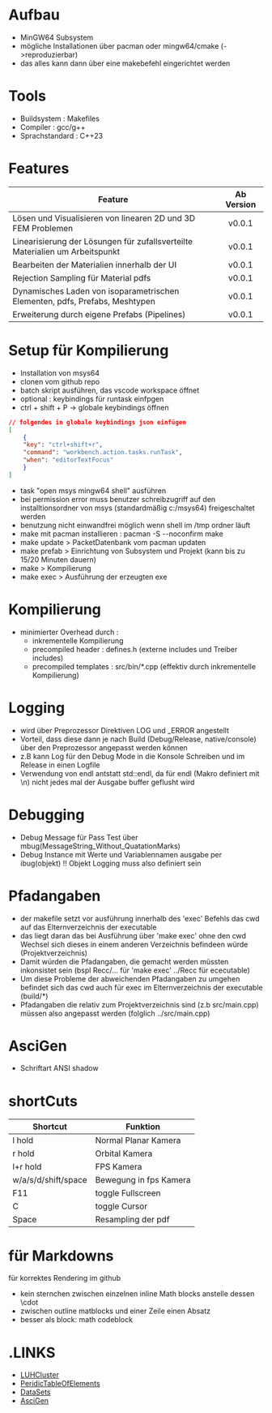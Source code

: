 # Aufbau
- MinGW64 Subsystem
- mögliche Installationen über pacman oder mingw64/cmake (->reproduzierbar)
- das alles kann dann über eine makebefehl eingerichtet werden

# Tools
- Buildsystem : Makefiles
- Compiler : gcc/g++
- Sprachstandard : C++23

# Features
| Feature                                                                           | Ab Version |
|-----------------------------------------------------------------------------------|:----------:|
| Lösen und Visualisieren von linearen 2D und 3D FEM Problemen                      |  v0.0.1    |
| Linearisierung der Lösungen für zufallsverteilte Materialien um Arbeitspunkt      |  v0.0.1    |
| Bearbeiten der Materialien innerhalb der UI                                       |  v0.0.1    |
| Rejection Sampling für Material pdfs                                              |  v0.0.1    |
| Dynamisches Laden von isoparametrischen Elementen, pdfs, Prefabs, Meshtypen       |  v0.0.1    |
| Erweiterung durch eigene Prefabs (Pipelines)                                      |  v0.0.1    |


# Setup für Kompilierung
- Installation von msys64
- clonen vom github repo
- batch skript ausführen, das vscode workspace öffnet
- optional : keybindings für runtask einfpgen
- ctrl + shift + P -> globale keybindings öffnen
```json
// folgendes in globale keybindings json einfügen
[
    {
    "key": "ctrl+shift+r",
    "command": "workbench.action.tasks.runTask",
    "when": "editorTextFocus"
    }
]
```
- task "open msys mingw64 shell" ausführen
- bei permission error muss benutzer schreibzugriff auf den installtionsordner von msys (standardmäßig c:/msys64) freigeschaltet werden
- benutzung nicht einwandfrei möglich wenn shell im /tmp ordner läuft
- make mit pacman installieren : pacman -S --noconfirm make
- make update > PacketDatenbank vom pacman updaten
- make prefab > Einrichtung von Subsystem und Projekt (kann bis zu 15/20 Minuten dauern)
- make > Kompilierung
- make exec > Ausführung der erzeugten exe

# Kompilierung
- minimierter Overhead durch :
    - inkrementelle Kompilierung
    - precompiled header : defines.h (externe includes und Treiber includes)
    - precompiled templates : src/bin/*.cpp (effektiv durch inkrementelle Kompilierung)

# Logging
- wird über Preprozessor Direktiven LOG und _ERROR angestellt
- Vorteil, dass diese dann je nach Build (Debug/Release, native/console) über den Preprozessor angepasst werden können
- z.B kann Log für den Debug Mode in die Konsole Schreiben und im Release in einen Logfile
- Verwendung von endl antstatt std::endl, da für endl (Makro definiert mit \n) nicht jedes mal der Ausgabe buffer geflusht wird 

# Debugging
- Debug Message für Pass Test über mbug(MessageString_Without_QuatationMarks)
- Debug Instance mit Werte und Variablennamen ausgabe per ibug(objekt) !! Objekt Logging muss also definiert sein 

# Pfadangaben
- der makefile setzt vor ausführung innerhalb des 'exec' Befehls das cwd auf das Elternverzeichnis der executable
- das liegt daran das bei Ausführung über 'make exec' ohne den cwd Wechsel sich dieses in einem anderen Verzeichnis befindeen würde (Projektverzeichnis)
- Damit würden die Pfadangaben, die gemacht werden müssten inkonsistet sein (bspl Recc/... für 'make exec' ../Recc für ececutable)
- Um diese Probleme der abweichenden Pfadangaben zu umgehen befindet sich das cwd auch für exec im Elternverzeichnis der executable (build/*)
- Pfadangaben die relativ zum Projektverzeichnis sind (z.b src/main.cpp) müssen also angepasst werden (folglich ../src/main.cpp)

# AsciGen
- Schriftart ANSI shadow

# shortCuts
| Shortcut              | Funktion                          |
|-----------------------|-----------------------------------|
| l hold                | Normal Planar Kamera              |
| r hold                | Orbital Kamera                    |
| l+r hold              | FPS Kamera                        |
| w/a/s/d/shift/space   | Bewegung in fps Kamera            |
| F11                   | toggle Fullscreen                 |
| C                     | toggle Cursor                     |
| Space                 | Resampling der pdf                |

# für Markdowns
für korrektes Rendering im github
- kein sternchen zwischen einzelnen inline Math blocks anstelle dessen \cdot
- zwischen outline matblocks und einer Zeile einen Absatz
- besser als block: math codeblock

# .LINKS
- [LUHCluster](https://login.cluster.uni-hannover.de/pun/sys/dashboard)
- [PeridicTableOfElements](https://www-users.cse.umn.edu/~arnold/femtable)
- [DataSets](https://people.sc.fsu.edu/~jburkardt/DataSets)
- [AsciGen](https://www.asciiart.eu/text-to-ascii-art)
